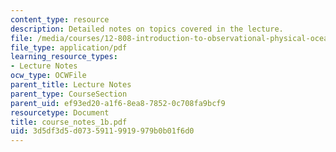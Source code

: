 ```yaml
---
content_type: resource
description: Detailed notes on topics covered in the lecture.
file: /media/courses/12-808-introduction-to-observational-physical-oceanography-fall-2004/3d5df3d5d07359119919979b0b01f6d0_course_notes_1b.pdf
file_type: application/pdf
learning_resource_types:
- Lecture Notes
ocw_type: OCWFile
parent_title: Lecture Notes
parent_type: CourseSection
parent_uid: ef93ed20-a1f6-8ea8-7852-0c708fa9bcf9
resourcetype: Document
title: course_notes_1b.pdf
uid: 3d5df3d5-d073-5911-9919-979b0b01f6d0
---
```


